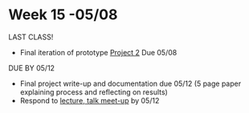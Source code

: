 # Week 15 -05/08

LAST CLASS!

* Final iteration of prototype [Project 2](city_as_site.md) Due 05/08 

DUE BY 05/12

* Final project write-up and documentation due 05/12 (5 page paper explaining process and reflecting on results)
* Respond to [lecture, talk meet-up](visit_talk_meetup.md) by 05/12  
